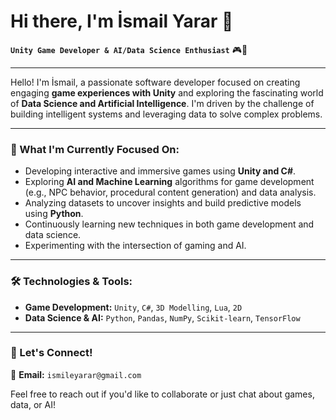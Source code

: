 # Hi there, I'm İsmail Yarar 👋

**`Unity Game Developer & AI/Data Science Enthusiast`** 🎮🧠

---

Hello! I'm İsmail, a passionate software developer focused on creating engaging **game experiences with Unity** and exploring the fascinating world of **Data Science and Artificial Intelligence**. I'm driven by the challenge of building intelligent systems and leveraging data to solve complex problems.

---

### 🌱 What I'm Currently Focused On:

-   Developing interactive and immersive games using **Unity and C#**.
-   Exploring **AI and Machine Learning** algorithms for game development (e.g., NPC behavior, procedural content generation) and data analysis.
-   Analyzing datasets to uncover insights and build predictive models using **Python**.
-   Continuously learning new techniques in both game development and data science.
-   Experimenting with the intersection of gaming and AI.

---

### 🛠️ Technologies & Tools:

-   **Game Development:** `Unity`, `C#`, `3D Modelling`, `Lua`, `2D`
-   **Data Science & AI:** `Python`, `Pandas`, `NumPy`, `Scikit-learn`, `TensorFlow`
 
---

### 🤝 Let's Connect!

📧 **Email:** `ismileyarar@gmail.com`
<p>Feel free to reach out if you'd like to collaborate or just chat about games, data, or AI!</p>

